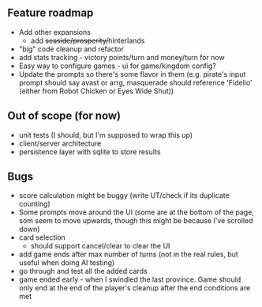 ## Feature roadmap
* Add other expansions
  - add ~~seaside/prosperity/~~hinterlands
* "big" code cleanup and refactor
* add stats tracking - victory points/turn and money/turn for now
* Easy way to configure games - ui for game/kingdom config?
* Update the prompts so there's some flavor in them (e.g. pirate's input prompt should say avast or arrg, masquerade should reference 'Fidelio' (either from Robot Chicken or Eyes Wide Shut))


## Out of scope (for now)
* unit tests (I should, but I'm supposed to wrap this up)
* client/server architecture
* persistence layer with sqlite to store results

## Bugs
* score calculation might be buggy (write UT/check if its duplicate counting)
* Some prompts move around the UI (some are at the bottom of the page, som seem to move upwards, though this might be because I've scrolled down)
* card selection 
  - should support cancel/clear to clear the UI
* add game ends after max number of turns (not in the real rules, but useful when doing AI testing)
* go through and test all the added cards
* game ended early - when I swindled the last province. Game should only end at the end of the player's cleanup after the end conditions are met
